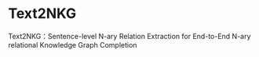 # Text2NKG
Text2NKG：Sentence-level N-ary Relation Extraction for End-to-End N-ary relational Knowledge Graph Completion
